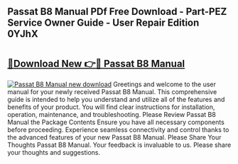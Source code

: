 ## Passat B8 Manual PDf Free Download - Part-PEZ Service Owner Guide - User Repair Edition 0YJhX

# <h2><a href="http://cf13682.oget.top/?id=Passat+B8+Manual">🔗Download New 👉🔴 Passat B8 Manual</a></h2>

[![Passat B8 Manual new download](https://i.imgur.com/5g1atiW.png)](http://cf13682.oget.top/?id=Passat+B8+Manual)
Greetings and welcome to the user manual for your newly received Passat B8 Manual. This comprehensive guide is intended to help you understand and utilize all of the features and benefits of your product. You will find clear instructions for installation, operation, maintenance, and troubleshooting. Please Review Passat B8 Manual the Package Contents Ensure you have all necessary components before proceeding. Experience seamless connectivity and control thanks to the advanced features of your new Passat B8 Manual. Please Share Your Thoughts Passat B8 Manual. Your feedback is invaluable to us. Please share your thoughts and suggestions.
